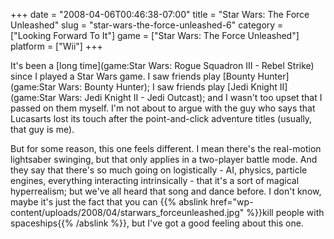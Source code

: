 +++
date = "2008-04-06T00:46:38-07:00"
title = "Star Wars: The Force Unleashed"
slug = "star-wars-the-force-unleashed-6"
category = ["Looking Forward To It"]
game = ["Star Wars: The Force Unleashed"]
platform = ["Wii"]
+++

It's been a [long time](game:Star Wars: Rogue Squadron III - Rebel Strike) since I played a Star Wars game.  I saw friends play [Bounty Hunter](game:Star Wars: Bounty Hunter); I saw friends play [Jedi Knight II](game:Star Wars: Jedi Knight II - Jedi Outcast); and I wasn't too upset that I passed on them myself.  I'm not about to argue with the guy who says that Lucasarts lost its touch after the point-and-click adventure titles (usually, that guy is me).

But for some reason, this one feels different.  I mean there's the real-motion lightsaber swinging, but that only applies in a two-player battle mode.  And they say that there's so much going on logistically - AI, physics, particle engines, everything interacting intrinsically - that it's a sort of magical hyperrealism; but we've all heard that song and dance before.  I don't know, maybe it's just the fact that you can {{% abslink href="wp-content/uploads/2008/04/starwars_forceunleashed.jpg" %}}kill people with spaceships{{% /abslink %}}, but I've got a good feeling about this one.

